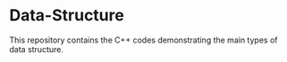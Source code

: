 # Data-Structure

This repository contains the C++ codes demonstrating the main types of data structure.
